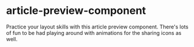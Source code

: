 # article-preview-component
Practice your layout skills with this article preview component. There's lots of fun to be had playing around with animations for the sharing icons as well.
